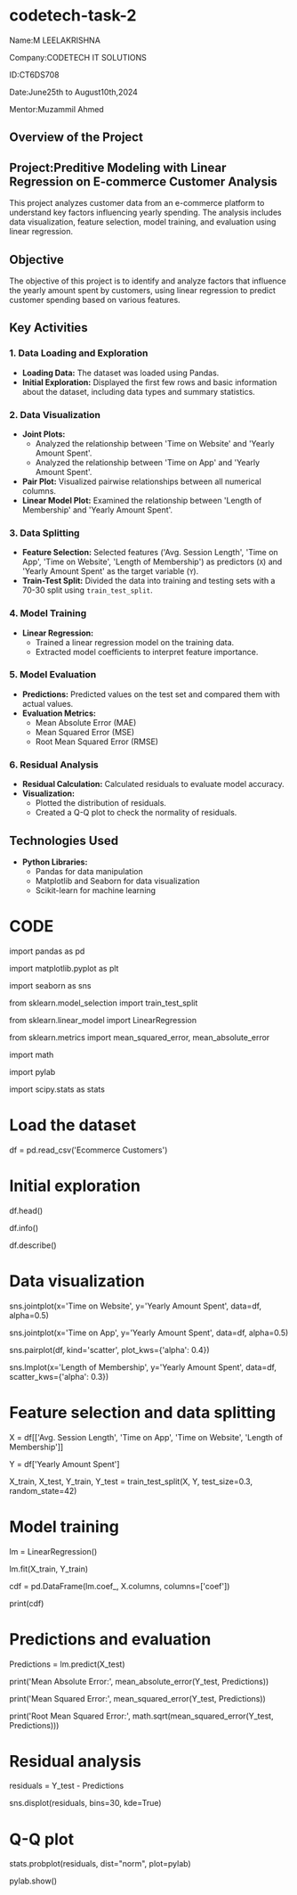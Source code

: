 # codetech-task-2
Name:M LEELAKRISHNA

Company:CODETECH IT SOLUTIONS

ID:CT6DS708

Date:June25th to August10th,2024

Mentor:Muzammil Ahmed

## Overview of the Project

## Project:Preditive Modeling with Linear Regression on E-commerce Customer Analysis

This project analyzes customer data from an e-commerce platform to understand key factors influencing yearly spending. The analysis includes data visualization, feature selection, model training, and evaluation using linear regression.

## Objective

The objective of this project is to identify and analyze factors that influence the yearly amount spent by customers, using linear regression to predict customer spending based on various features.

## Key Activities

### 1. Data Loading and Exploration
- **Loading Data:** The dataset was loaded using Pandas.
- **Initial Exploration:** Displayed the first few rows and basic information about the dataset, including data types and summary statistics.

### 2. Data Visualization
- **Joint Plots:** 
  - Analyzed the relationship between 'Time on Website' and 'Yearly Amount Spent'.
  - Analyzed the relationship between 'Time on App' and 'Yearly Amount Spent'.
- **Pair Plot:** Visualized pairwise relationships between all numerical columns.
- **Linear Model Plot:** Examined the relationship between 'Length of Membership' and 'Yearly Amount Spent'.

### 3. Data Splitting
- **Feature Selection:** Selected features ('Avg. Session Length', 'Time on App', 'Time on Website', 'Length of Membership') as predictors (`X`) and 'Yearly Amount Spent' as the target variable (`Y`).
- **Train-Test Split:** Divided the data into training and testing sets with a 70-30 split using `train_test_split`.

### 4. Model Training
- **Linear Regression:**
  - Trained a linear regression model on the training data.
  - Extracted model coefficients to interpret feature importance.

### 5. Model Evaluation
- **Predictions:** Predicted values on the test set and compared them with actual values.
- **Evaluation Metrics:**
  - Mean Absolute Error (MAE)
  - Mean Squared Error (MSE)
  - Root Mean Squared Error (RMSE)

### 6. Residual Analysis
- **Residual Calculation:** Calculated residuals to evaluate model accuracy.
- **Visualization:** 
  - Plotted the distribution of residuals.
  - Created a Q-Q plot to check the normality of residuals.

## Technologies Used
- **Python Libraries:** 
  - Pandas for data manipulation
  - Matplotlib and Seaborn for data visualization
  - Scikit-learn for machine learning
# CODE

import pandas as pd

import matplotlib.pyplot as plt 

import seaborn as sns

from sklearn.model_selection import train_test_split

from sklearn.linear_model import LinearRegression

from sklearn.metrics import mean_squared_error, mean_absolute_error

import math

import pylab

import scipy.stats as stats


# Load the dataset
df = pd.read_csv('Ecommerce Customers')

# Initial exploration
df.head()

df.info()

df.describe()

# Data visualization

sns.jointplot(x='Time on Website', y='Yearly Amount Spent', data=df, alpha=0.5)

sns.jointplot(x='Time on App', y='Yearly Amount Spent', data=df, alpha=0.5)

sns.pairplot(df, kind='scatter', plot_kws={'alpha': 0.4})

sns.lmplot(x='Length of Membership', y='Yearly Amount Spent', data=df, scatter_kws={'alpha': 0.3})

# Feature selection and data splitting

X = df[['Avg. Session Length', 'Time on App', 'Time on Website', 'Length of Membership']]

Y = df['Yearly Amount Spent']

X_train, X_test, Y_train, Y_test = train_test_split(X, Y, test_size=0.3, random_state=42)

# Model training

lm = LinearRegression()

lm.fit(X_train, Y_train)

cdf = pd.DataFrame(lm.coef_, X.columns, columns=['coef'])

print(cdf)

# Predictions and evaluation

Predictions = lm.predict(X_test)

print('Mean Absolute Error:', mean_absolute_error(Y_test, Predictions))

print('Mean Squared Error:', mean_squared_error(Y_test, Predictions))

print('Root Mean Squared Error:', math.sqrt(mean_squared_error(Y_test, Predictions)))

# Residual analysis

residuals = Y_test - Predictions

sns.displot(residuals, bins=30, kde=True)

# Q-Q plot

stats.probplot(residuals, dist="norm", plot=pylab)

pylab.show()
